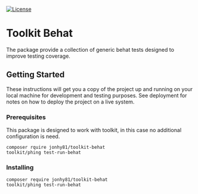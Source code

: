 [![License](https://img.shields.io/badge/License-EUPL%201.1-blue.svg)](LICENSE)

# Toolkit Behat

The package provide a collection of generic behat tests designed to improve
testing coverage.

## Getting Started

These instructions will get you a copy of the project up and running on your local machine for development and testing purposes. See deployment for notes on how to deploy the project on a live system.

### Prerequisites

This package is designed to work with toolkit, in this case no additional configuration is need.
```
composer rquire jonhy81/toolkit-behat
toolkit/phing test-run-behat
```

### Installing

```
composer require jonhy81/toolkit-behat
toolkit/phing test-run-behat
```
